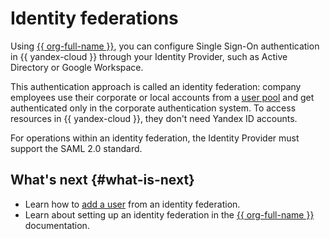 # Identity federations

Using [{{ org-full-name }}](../../organization/), you can configure Single Sign-On authentication in {{ yandex-cloud }} through your Identity Provider, such as Active Directory or Google Workspace. 

This authentication approach is called an identity federation: company employees use their corporate or local accounts from a [user pool](../../organization/concepts/user-pools.md) and get authenticated only in the corporate authentication system. To access resources in {{ yandex-cloud }}, they don't need Yandex ID accounts.

For operations within an identity federation, the Identity Provider must support the SAML 2.0 standard.

## What's next {#what-is-next}

* Learn how to [add a user](../operations/users/create.md#add-user-sso) from an identity federation.
* Learn about setting up an identity federation in the [{{ org-full-name }}](../../organization/concepts/add-federation.md) documentation.